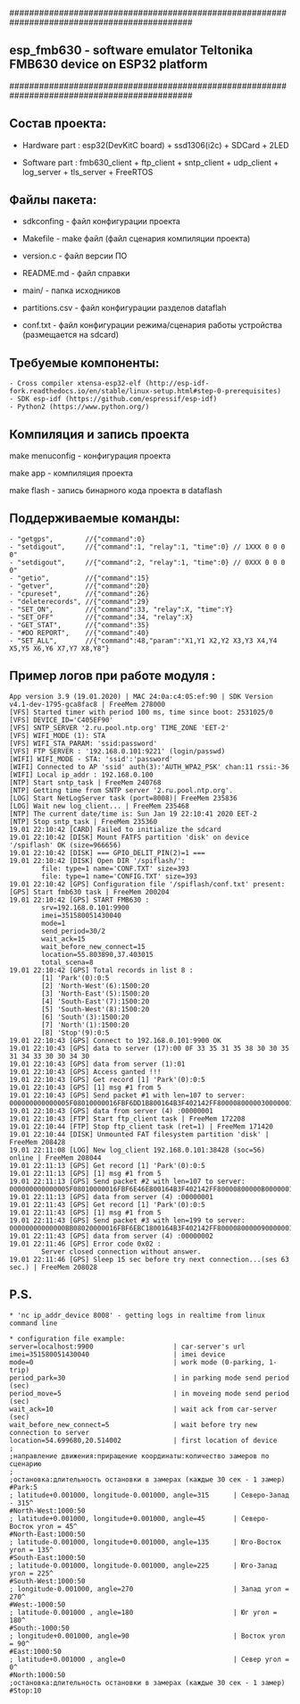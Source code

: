 #############################################################################################
##       esp_fmb630 - software emulator Teltonika FMB630 device on ESP32 platform
#############################################################################################


## Состав проекта:

* Hardware part : esp32(DevKitC board) + ssd1306(i2c) + SDCard + 2LED

* Software part : fmb630_client + ftp_client + sntp_client + udp_client + log_server + tls_server + FreeRTOS


## Файлы пакета:

* sdkconfing     - файл конфигурации проекта

* Makefile       - make файл (файл сценария компиляции проекта)

* version.c      - файл версии ПО

* README.md      - файл справки

* main/          - папка исходников

* partitions.csv - файл конфигурации разделов dataflah

* conf.txt       - файл конфигурации режима/сценария работы устройства (размещается на sdcard)


## Требуемые компоненты:

```
- Cross compiler xtensa-esp32-elf (http://esp-idf-fork.readthedocs.io/en/stable/linux-setup.html#step-0-prerequisites)
- SDK esp-idf (https://github.com/espressif/esp-idf)
- Python2 (https://www.python.org/)
```

## Компиляция и запись проекта

make menuconfig - конфигурация проекта

make app        - компиляция проекта

make flash      - запись бинарного кода проекта в dataflash


## Поддерживаемые команды:

```
- "getgps",        //{"command":0}
- "setdigout",     //{"command":1, "relay":1, "time":0} // 1XXX 0 0 0 0"
- "setdigout",     //{"command":2, "relay":1, "time":0} // 0XXX 0 0 0 0"
- "getio",         //{"command":15}
- "getver",        //{"command":20}
- "cpureset",      //{"command":26}
- "deleterecords", //{"command":29}
- "SET_ON",        //{"command":33, "relay":X, "time":Y}
- "SET_OFF"        //{"command":34, "relay":X}
- "GET_STAT",      //{"command":35}
- "#DO REPORT",    //{"command":40}
- "SET_ALL",       //{"command":48,"param":"X1,Y1 X2,Y2 X3,Y3 X4,Y4 X5,Y5 X6,Y6 X7,Y7 X8,Y8"}
```


## Пример логов при работе модуля :
```
App version 3.9 (19.01.2020) | MAC 24:0a:c4:05:ef:90 | SDK Version v4.1-dev-1795-gca8fac8 | FreeMem 278000
[VFS] Started timer with period 100 ms, time since boot: 2531025/0
[VFS] DEVICE_ID='C405EF90'
[VFS] SNTP_SERVER '2.ru.pool.ntp.org' TIME_ZONE 'EET-2'
[VFS] WIFI_MODE (1): STA
[VFS] WIFI_STA_PARAM: 'ssid:password'
[VFS] FTP SERVER : '192.168.0.101:9221' (login/passwd)
[WIFI] WIFI_MODE - STA: 'ssid':'password'
[WIFI] Connected to AP 'ssid' auth(3):'AUTH_WPA2_PSK' chan:11 rssi:-36
[WIFI] Local ip_addr : 192.168.0.100
[NTP] Start sntp_task | FreeMem 240768
[NTP] Getting time from SNTP server '2.ru.pool.ntp.org'.
[LOG] Start NetLogServer task (port=8008)| FreeMem 235836
[LOG] Wait new log_client... | FreeMem 235468
[NTP] The current date/time is: Sun Jan 19 22:10:41 2020 EET-2
[NTP] Stop sntp_task | FreeMem 235360
19.01 22:10:42 [CARD] Failed to initialize the sdcard
19.01 22:10:42 [DISK] Mount FATFS partition 'disk' on device '/spiflash' OK (size=966656)
19.01 22:10:42 [DISK] === GPIO_DELIT_PIN(2)=1 ===
19.01 22:10:42 [DISK] Open DIR '/spiflash/':
        file: type=1 name='CONF.TXT' size=393
        file: type=1 name='CONFIG.TXT' size=393
19.01 22:10:42 [GPS] Configuration file '/spiflash/conf.txt' present:
[GPS] Start fmb630 task | FreeMem 200204
19.01 22:10:42 [GPS] START FMB630 :
        srv=192.168.0.101:9900
        imei=351580051430040
        mode=1
        send_period=30/2
        wait_ack=15
        wait_before_new_connect=15
        location=55.803890,37.403015
        total_scena=8
19.01 22:10:42 [GPS] Total records in list 8 :
        [1] 'Park'(0):0:5
        [2] 'North-West'(6):1500:20
        [3] 'North-East'(5):1500:20
        [4] 'South-East'(7):1500:20
        [5] 'South-West'(8):1500:20
        [6] 'South'(3):1500:20
        [7] 'North'(1):1500:20
        [8] 'Stop'(9):0:5
19.01 22:10:43 [GPS] Connect to 192.168.0.101:9900 OK
19.01 22:10:43 [GPS] data to server (17):00 0F 33 35 31 35 38 30 30 35 31 34 33 30 30 34 30
19.01 22:10:43 [GPS] data from server (1):01
19.01 22:10:43 [GPS] Access ganted !!!
19.01 22:10:43 [GPS] Get record [1] 'Park'(0):0:5
19.01 22:10:43 [GPS] [1] msg #1 from 5
19.01 22:10:43 [GPS] Send packet #1 with len=107 to server:
000000000000005F08010000016FBF6DD1B800164B3F402142FF800008000003000000170D0100020103010401B300B4003200330016034703F0001504EF00070902EE0A01460B04B04326C5440032422F0C18000003C700000000F10000620BD800000000000100003FAA
19.01 22:10:43 [GPS] data from server (4) :00000001
19.01 22:10:43 [FTP] Start ftp_client task | FreeMem 172208
19.01 22:10:44 [FTP] Stop ftp_client task (ret=1) | FreeMem 171420
19.01 22:10:44 [DISK] Unmounted FAT filesystem partition 'disk' | FreeMem 208428
19.01 22:11:08 [LOG] New log_client 192.168.0.101:38428 (soc=56) online | FreeMem 208044
19.01 22:11:13 [GPS] Get record [1] 'Park'(0):0:5
19.01 22:11:13 [GPS] [1] msg #1 from 5
19.01 22:11:13 [GPS] Send packet #2 with len=107 to server:
000000000000005F08010000016FBF6E46E800164B3F402142FF80000800000B000000170D0100020103010401B300B4003200330016034703F0001504EF00070902EE0A01460B04B04326C5440032422F0C18000003C700000000F10000620BD800000000000100008DEB
19.01 22:11:13 [GPS] data from server (4) :00000001
19.01 22:11:43 [GPS] Get record [1] 'Park'(0):0:5
19.01 22:11:43 [GPS] [1] msg #1 from 5
19.01 22:11:43 [GPS] Send packet #3 with len=199 to server:
00000000000000BB08020000016FBF6EBC1800164B3F402142FF800008000009000000170D0100020103010401B300B4003200330016034703F0001504EF00070902EE0A01460B04B04326C5440032422F0C18000003C700000000F10000620BD800000000000000016FBF6EBC1800164B3F402142FF800008000009000000170D0100020103010401B300B4003200330016034703F0001504EF00070902EE0A01460B04B04326C5440032422F0C18000003C700000000F10000620BD800000000000200004695
19.01 22:11:43 [GPS] data from server (4) :00000002
19.01 22:11:46 [GPS] Error code 0x02 :
        Server closed connection without answer.
19.01 22:11:46 [GPS] Sleep 15 sec before try next connection...(ses 63 sec.) | FreeMem 208028
```


## P.S.
```
* 'nc ip_addr_device 8008' - getting logs in realtime from linux command line

* configuration file example:
server=localhost:9900                    | car-server's url
imei=351580051430040                     | imei device
mode=0                                   | work mode (0-parking, 1-trip)
period_park=30                           | in parking mode send period (sec)
period_move=5                            | in moveing mode send period (sec)
wait_ack=10                              | wait ack from car-server (sec)
wait_before_new_connect=5                | wait before try new connection to server
location=54.699680,20.514002             | first location of device
;
;направление движения:приращение координаты:количество замеров по сценарию
;
;остановка:длительность остановки в замерах (каждые 30 сек - 1 замер)
#Park:5
; latitude+0.001000, longitude-0.001000, angle=315      | Северо-Запад - 315^
#North-West:1000:50
; latitude+0.001000, longitude+0.001000, angle=45       | Северо-Восток угол = 45^
#North-East:1000:50
; latitude-0.001000, longitude+0.001000, angle=135      | Юго-Восток угол = 135^
#South-East:1000:50
; latitude-0.001000, longitude-0.001000, angle=225      | Юго-Запад угол = 225^
#South-West:1000:50
; longitude-0.001000, angle=270                         | Запад угол = 270^
#West:-1000:50
; latitude-0.001000 , angle=180                         | Юг угол = 180^
#South:-1000:50
; longitude+0.001000, angle=90                          | Восток угол = 90^
#East:1000:50
; latitude+0.001000 , angle=0                           | Север угол = 0^
#North:1000:50
;остановка:длительность остановки в замерах (каждые 30 сек - 1 замер)
#Stop:10
```

